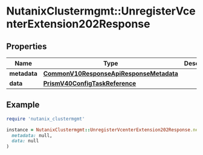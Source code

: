 # NutanixClustermgmt::UnregisterVcenterExtension202Response

## Properties

| Name | Type | Description | Notes |
| ---- | ---- | ----------- | ----- |
| **metadata** | [**CommonV10ResponseApiResponseMetadata**](CommonV10ResponseApiResponseMetadata.md) |  | [optional] |
| **data** | [**PrismV40ConfigTaskReference**](PrismV40ConfigTaskReference.md) |  | [optional] |

## Example

```ruby
require 'nutanix_clustermgmt'

instance = NutanixClustermgmt::UnregisterVcenterExtension202Response.new(
  metadata: null,
  data: null
)
```

